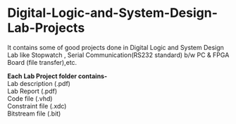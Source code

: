 # Digital-Logic-and-System-Design-Lab-Projects
It contains some of good projects done in  Digital Logic and System Design Lab like Stopwatch , Serial Communication(RS232 standard) b/w PC &amp; FPGA Board (file transfer),etc.</br>

**Each Lab Project folder contains-** </br>
Lab description (.pdf)</br>
Lab Report (.pdf)</br>
Code file (.vhd)</br>
Constraint file (.xdc)</br>
Bitstream file (.bit)</br>

